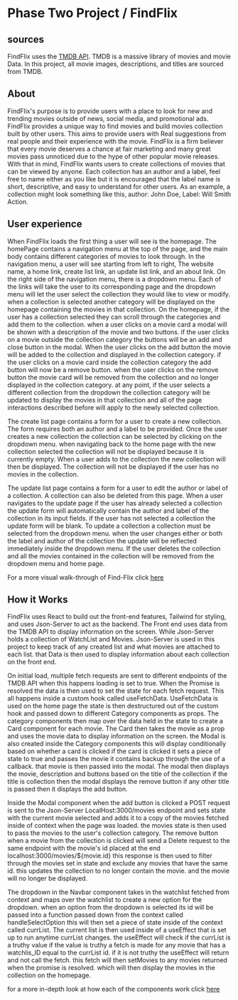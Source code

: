 # Phase Two Project / FindFlix

## sources
FindFlix uses the [TMDB API](https://developers.themoviedb.org/3/getting-started/introduction). TMDB is a massive library of movies and movie Data. In this project, all movie images, descriptions, and titles are sourced from TMDB.

## About

FindFlix's purpose is to provide users with a place to look for new and trending movies outside of news, social media, and promotional ads. FindFlix provides a unique way to find movies and build movies collection built by other users. This aims to provide users with Real suggestions from real people and their experience with the movie. FindFlix is a firm believer that every movie deserves a chance at fair marketing and many great movies pass unnoticed due to the hype of other popular movie releases. With that in mind, FindFlix wants users to create collections of movies that can be viewed by anyone. Each collection has an author and a label, feel free to name either as you like but it is encouraged that the label name is short, descriptive, and easy to understand for other users. As an example, a collection might look something like this, author: John Doe, Label: Will Smith Action.


## User experience

When FindFlix loads the first thing a user will see is the homepage. The homePage contains a navigation menu at the top of the page, and the main body contains different categories of movies to look through. In the navigation menu, a user will see starting from left to right, The website name, a home link, create list link, an update list link, and an about link. On the right side of the navigation menu, there is a dropdown menu. Each of the links will take the user to its corresponding page and the dropdown menu will let the user select the collection they would like to view or modify. when a collection is selected another category will be displayed on the homepage containing the movies in that collection. On the homepage, if the user has a collection selected they can scroll through the categories and add them to the collection. when a user clicks on a movie card a modal will be shown with a description of the movie and two buttons. if the user clicks on a movie outside the collection category the buttons will be an add and close button in the modal. When the user clicks on the add button the movie will be added to the collection and displayed in the collection category. if the user clicks on a movie card inside the collection category the add button will now be a remove button. when the user clicks on the remove button the movie card will be removed from the collection and no longer displayed in the collection category. at any point, if the user selects a different collection from the dropdown the collection category will be updated to display the movies in that collection and all of the page interactions described before will apply to the newly selected collection.

The create list page contains a form for a user to create a new collection. The form requires both an author and a label to be provided. Once the user creates a new collection the collection can be selected by clicking on the dropdown menu. when navigating back to the home page with the new collection selected the collection will not be displayed because it is currently empty. When a user adds to the collection the new collection will then be displayed. The collection will not be displayed if the user has no movies in the collection. 

The update list page contains a form for a user to edit the author or label of a collection. A collection can also be deleted from this page. When a user navigates to the update page if the user has already selected a collection the update form will automatically contain the author and label of the collection in its input fields. if the user has not selected a collection the update form will be blank. To update a collection a collection must be selected from the dropdown menu. when the user changes either or both the label and author of the collection the update will be reflected immediately inside the dropdown menu. If the user deletes the collection and all the movies contained in the collection will be removed from the dropdown menu and home page.

For a more visual walk-through of Find-Flix click [here]()


## How it Works

FindFlix uses React to build out the front-end features, Tailwind for styling, and uses Json-Server to act as the backend. The Front end uses data from the TMDB API to display information on the screen. While Json-Server holds a collection of WatchList and Movies. Json-Server is used in this project to keep track of any created list and what movies are attached to each list. that Data is then used to display information about each collection on the front end.

On initial load, multiple fetch requests are sent to different endpoints of the TMDB API when this happens loading is set to true. When the Promise is resolved the data is then used to set the state for each fetch request. This all happens inside a custom hook called useFetchData. UseFetchData is used on the home page the state is then destructured out of the custom hook and passed down to different Category components as props. The category components then map over the data held in the state to create a Card component for each movie. The Card then takes the movie as a prop and uses the movie data to display information on the screen. the Modal is also created inside the Category components this will display conditionally based on whether a card is clicked if the card is clicked it sets a piece of state to true and passes the movie it contains backup through the use of a callback. that movie is then passed into the modal. The modal then displays the movie, description and buttons based on the title of the collection if the title is collection then the modal displays the remove button if any other title is passed then it displays the add button. 

Inside the Modal component when the add button is clicked a POST request is sent to the Json-Server LocalHost:3000/movies endpoint and sets state with the current movie selected and adds it to a copy of the movies fetched inside of context when the page was loaded. the movies state is then used to pass the movies to the user's collection category. The remove button when a movie from the collection is clicked will send a Delete request to the same endpoint with the movie's id placed at the end localhost:3000/movies/${movie.id} this response is then used to filter through the movies set in state and exclude any movies that have the same id. this updates the collection to no longer contain the movie. and the movie will no longer be displayed.

The dropdown in the Navbar component takes in the watchlist fetched from context and maps over the watchlist to create a new option for the dropdown. when an option from the dropdown is selected its id will be passed into a function passed down from the context called handleSelectOption this will then set a piece of state inside of the context called currList. The current list is then used inside of a useEffect that is set up to run anytime currList changes. the useEffect will check if the currList is a truthy value if the value is truthy a fetch is made for any movie that has a watchlis_ID equal to the currList id. if it is not truthy the useEffect will return and not call the fetch. this fetch will then setMovies to any movies returned when the promise is resolved. which will then display the movies in the collection on the homepage.


for a more in-depth look at how each of the components work click [here](ComponentNotes.md)



